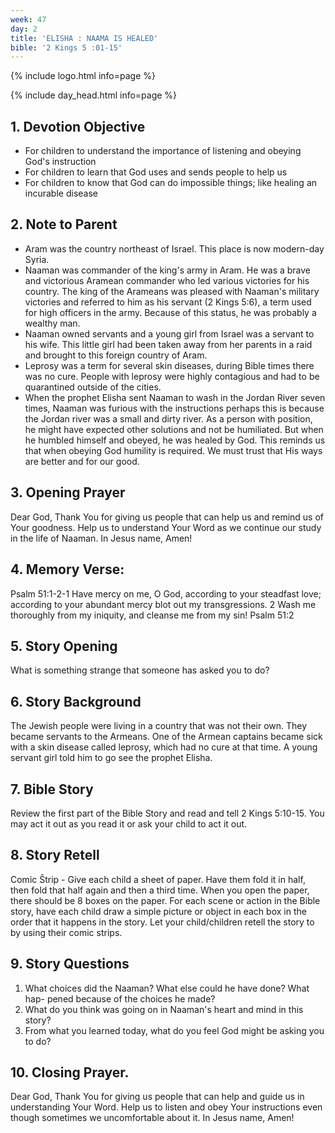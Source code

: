 ```yaml
---
week: 47
day: 2
title: 'ELISHA : NAAMA IS HEALED'
bible: '2 Kings 5 :01-15'
---
```



{% include logo.html info=page %}

{% include day_head.html info=page %}

## 1. Devotion Objective
- For children to understand the importance of listening and obeying God's instruction
- For children to learn that God uses and sends people to help us
- For children to know that God can do impossible things; like healing an incurable disease

## 2. Note to Parent
- Aram was the country northeast of Israel. This place is now modern-day Syria.
- Naaman was commander of the king's army in Aram. He was a brave and victorious Aramean commander who led various victories for his country. The king of the Arameans was pleased with Naaman's military victories and referred to him as his servant (2 Kings 5:6), a term used for high officers in the army. Because of this status, he was probably a wealthy man.
- Naaman owned servants and a young girl from Israel was a servant to his wife. This little girl had been taken away from her parents in a raid and brought to this foreign country of Aram.
- Leprosy was a term for several skin diseases, during Bible times there was no cure. People with leprosy were highly contagious and had to be quarantined outside of the cities.
- When the prophet Elisha sent Naaman to wash in the Jordan River seven times, Naaman was furious with the instructions perhaps this is because the Jordan river was a small and dirty river. As a person with position, he might have expected other solutions and not be humiliated. But when he humbled himself and obeyed, he was healed by God. This reminds us that when obeying God humility is required. We must trust that His ways are better and for our good.

## 3. Opening Prayer
Dear God, Thank You for giving us people that can help us and remind us of Your goodness. Help us to understand Your Word as we continue our study in the life of Naaman. In Jesus name, Amen!

## 4. Memory Verse:
Psalm 51:1-2-1 Have mercy on me, O God, according to your steadfast love; according to your abundant mercy blot out my transgressions. 2 Wash me thoroughly from my iniquity, and cleanse me from my sin! Psalm 51:2

## 5. Story Opening
What is something strange that someone has asked you to do?

## 6. Story Background
The Jewish people were living in a country that was not their own. They became servants to the Armeans. One of the Armean captains became sick with a skin disease called leprosy, which had no cure at that time. A young servant girl told him to go see the prophet Elisha.

## 7. Bible Story
Review the first part of the Bible Story and read and tell 2 Kings 5:10-15. You may act it out as you read it or ask your child to act it out.


## 8. Story Retell
Comic Štrip - Give each child a sheet of paper. Have them fold it in half, then fold that half again and then a third time. When you open the paper, there should be 8 boxes on the paper. For each scene or action in the Bible story, have each child draw a simple picture or object in each box in the order that it happens in the story. Let your child/children retell the story to by using their comic strips.


## 9. Story Questions
1. What choices did the Naaman? What else could he have done? What hap- pened because of the choices he made?
2. What do you think was going on in Naaman's heart and mind in this story?
3. From what you learned today, what do you feel God might be asking you to do?

## 10. Closing Prayer.
Dear God, Thank You for giving us people that can help and guide us in understanding Your Word. Help us to listen and obey Your instructions even though sometimes we uncomfortable about it. In Jesus name, Amen!



